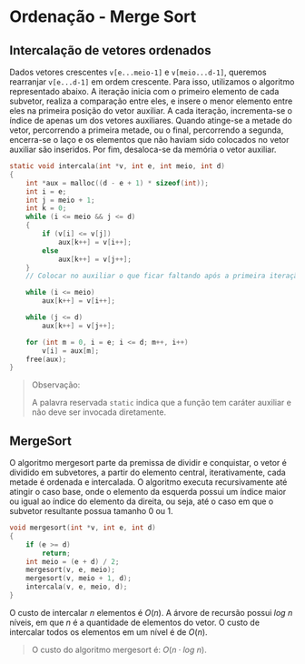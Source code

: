 # Ordenação - Merge Sort

## Intercalação de vetores ordenados

Dados vetores crescentes `v[e...meio-1]` e `v[meio...d-1]`, queremos rearranjar `v[e...d-1]` em ordem crescente. Para isso, utilizamos o algoritmo representado abaixo. A iteração inicia com o primeiro elemento de cada subvetor, realiza a comparação entre eles, e insere o menor elemento entre eles na primeira posição do vetor auxiliar. A cada iteração, incrementa-se o índice de apenas um dos vetores auxiliares. Quando atinge-se a metade do vetor, percorrendo a primeira metade, ou o final, percorrendo a segunda, encerra-se o laço e os elementos que não haviam sido colocados no vetor auxiliar são inseridos. Por fim, desaloca-se da memória o vetor auxiliar.

```c
static void intercala(int *v, int e, int meio, int d)
{
    int *aux = malloc((d - e + 1) * sizeof(int));
    int i = e;
    int j = meio + 1;
    int k = 0;
    while (i <= meio && j <= d)
    {
        if (v[i] <= v[j])
            aux[k++] = v[i++];
        else
            aux[k++] = v[j++];
    }
    // Colocar no auxiliar o que ficar faltando após a primeira iteração.

    while (i <= meio)
        aux[k++] = v[i++];

    while (j <= d)
        aux[k++] = v[j++];

    for (int m = 0, i = e; i <= d; m++, i++)
        v[i] = aux[m];
    free(aux);
}
```

> Observação:
>
> A palavra reservada `static` indica que a função tem caráter auxiliar e não deve ser invocada diretamente.
>

## MergeSort

O algoritmo mergesort parte da premissa de dividir e conquistar, o vetor é dividido em subvetores, a partir do elemento central, iterativamente, cada metade é ordenada e intercalada. O algoritmo executa recursivamente até atingir o caso base, onde o elemento da esquerda possui um índice maior ou igual ao índice do elemento da direita, ou seja, até o caso em que o subvetor resultante possua tamanho 0 ou 1.

```c
void mergesort(int *v, int e, int d)
{
    if (e >= d)
        return;
    int meio = (e + d) / 2;
    mergesort(v, e, meio);
    mergesort(v, meio + 1, d);
    intercala(v, e, meio, d);
}

```

O custo de intercalar $n$ elementos é $O(n)$. A árvore de recursão possui $log\ n$ níveis, em que $n$ é a quantidade de elementos do vetor. O custo de intercalar todos os elementos em um nível é de $O(n)$.

> O custo do algoritmo mergesort é: $O(n\cdot log\ n)$.
